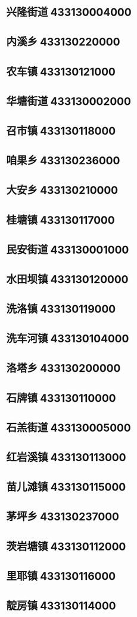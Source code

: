 # 兴隆街道 433130004000
# 内溪乡 433130220000
# 农车镇 433130121000
# 华塘街道 433130002000
# 召市镇 433130118000
# 咱果乡 433130236000
# 大安乡 433130210000
# 桂塘镇 433130117000
# 民安街道 433130001000
# 水田坝镇 433130120000
# 洗洛镇 433130119000
# 洗车河镇 433130104000
# 洛塔乡 433130200000
# 石牌镇 433130110000
# 石羔街道 433130005000
# 红岩溪镇 433130113000
# 苗儿滩镇 433130115000
# 茅坪乡 433130237000
# 茨岩塘镇 433130112000
# 里耶镇 433130116000
# 靛房镇 433130114000
